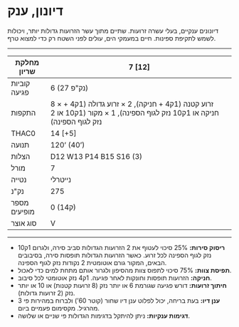 # דיונון, ענק

דיונונים ענקיים, בעלי עשרה זרועות. שתיים מתוך עשר הזרועות גדולות יותר, ויכולות לשמש לתקיפת ספינות. חיים במעמקי הים, עולים לפני השטח רק כדי למצוא טרף.

------

| מחלקת שריון     | 7 [12]                                                       |
| ---------------- | ------------------------------------------------------------ |
| קוביות פגיעה    | 6 (27 נק"פ)                                                  |
| התקפות          | 8 × זרוע קטנה (1ק4 + חניקה), 2 × זרוע גדולה (1ק4 + חניקה או 1ק10 נזק לגוף הספינה), 1 × מקור (1ק10 או 2 נזק לגוף הספינה) |
| THAC0            | 14 [+5]                                                      |
| תנועה           | 120’ (40’)                                                   |
| הצלות           | D12 W13 P14 B15 S16 (3)                                      |
| מורל            | 7                                                            |
| נטייה           | נייטרלי                                                      |
| נק"נ            | 275                                                          |
| מספר מופיעים    | 0 (1ק4)                                                      |
| סוג אוצר        | V                                                            |

------

- **ריסוק סירות:** 25% סיכוי לעטוף את 2 הזרועות הגדולות סביב סירה, ולגרום 1ק10 נזק לגוף הספינה לכל זרוע. כאשר הזרועות הגדולות תופסות סירה, בסיבובים הבאים, המקור גורם אוטומטית 2 נקודות נזק לגוף הספינה.
- **תפיסת צוות:** 75% סיכוי לתפוס צוות מהסיפון ולגרור אותם מתחת למים כדי לאכול.
- **חניקה:** הזרועות תופסות וחונקות לאחר פגיעה. 1ק4 נזק אוטומטי לכל סיבוב.
- **חיתוך זרועות:** דורש פגיעה שגורמת 6 או יותר נזק (8 זרועות קטנות) או 10 או יותר נזק (2 זרועות גדולות).
- **ענן דיו:** בעת בריחה, יכול לפלוט ענן דיו שחור (קוטר 60’) ולברוח במהירות פי 3 מהרגיל. מקסימום פעמיים ביום.
- **דגימות ענקיות:** ניתן להיתקל בדגימות הגדולות פי שניים או שלושה.
